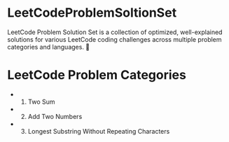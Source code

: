 # LeetCodeProblemSoltionSet
LeetCode Problem Solution Set is a collection of optimized, well-explained solutions for various LeetCode coding challenges across multiple problem categories and languages. 🚀

# LeetCode Problem Categories
* 1. Two Sum
* 2. Add Two Numbers
* 3. Longest Substring Without Repeating Characters